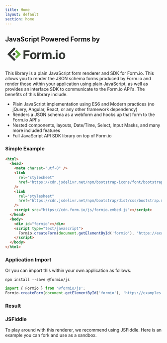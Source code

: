 ```yaml
---
title: Home
layout: default
section: home
---
```


<div class="p-3 mb-4 bg-light rounded-3 shadow">
  <div class="p-2 bg-light rounded-3">
    <div class="container-fluid py-3">
      <h2 class="align-middle">JavaScript Powered Forms by <a href="https://form.io" target="_blank"><svg width="200px" id="Layer_1" data-name="Layer 1" xmlns="http://www.w3.org/2000/svg" viewBox="0 0 324 115.2"><defs><style>.cls-1{fill:#373a36;}.cls-2{fill:#69b342;}</style></defs><polygon class="cls-1" points="95.53 37.72 127.07 37.72 127.07 45.67 105.07 45.67 105.07 56.68 125.68 56.68 125.68 64.64 105.07 64.64 105.07 82.62 95.53 82.62 95.53 37.72"/><path class="cls-1" d="M139.14,65.76c0,6.49,2.81,10.34,7.34,10.34s7.15-3.85,7.15-10.28c0-7-2.6-10.39-7.29-10.39-4.35,0-7.2,3.21-7.2,10.33m24-.06c0,10.2-6.14,17.7-16.89,17.7-10.52,0-16.67-7.46-16.67-17.52,0-10.4,6.34-17.75,17.11-17.75,10,0,16.45,7,16.45,17.57"/><path class="cls-1" d="M167,58.06c0-3.35,0-6.33-.07-9.15h9.22c.12.75.24,4.1.24,5.92,1.5-3.85,5.12-6.67,10.89-6.7V57c-6.82-.18-10.89,1.64-10.89,10.88v14.7H167Z"/><path class="cls-1" d="M192.81,57.6c0-2.92,0-5.8-.06-8.69h9c.12.82.31,2.7.36,4a10.6,10.6,0,0,1,9.43-4.8c4.88,0,7.56,2.51,8.76,5.13,2-2.76,4.91-5.13,10.45-5.13,5.92,0,10.76,3.61,10.76,12.38V82.62h-9.17v-21c0-3-1.11-6-4.95-6-4,0-5.56,2.56-5.56,7.73V82.62H212.6V62c0-3.49-.87-6.31-4.88-6.31-3.81,0-5.63,2.33-5.63,8.11V82.62h-9.28Z"/><rect class="cls-1" x="247.55" y="71.18" width="10.09" height="11.44"/><path class="cls-1" d="M263.73,48.91h9.39V82.62h-9.39Zm0-13.83h9.39V43.4h-9.39Z"/><path class="cls-1" d="M289.11,65.76c0,6.49,2.8,10.34,7.33,10.34s7.16-3.85,7.16-10.28c0-7-2.61-10.39-7.29-10.39-4.36,0-7.2,3.21-7.2,10.33m24-.06c0,10.2-6.15,17.7-16.89,17.7-10.53,0-16.67-7.46-16.67-17.52,0-10.4,6.33-17.75,17.11-17.75,10,0,16.45,7,16.45,17.57"/><polygon class="cls-1" points="45.38 65.99 54.91 56.55 46.72 48.42 37.2 57.85 45.38 65.99"/><polygon class="cls-1" points="10.87 57.41 46.43 92.97 54.38 85.01 26.7 57.32 53.92 30.1 46.05 22.23 10.87 57.41"/><polygon class="cls-2" points="59.37 35.48 51.42 43.43 65.73 57.75 51.45 72.03 59.37 80.03 81.63 57.76 81.6 57.73 81.61 57.71 59.37 35.48"/></svg></a></h2>
      <p class="px-3 fs-4">This library is a plain JavaScript form renderer and SDK for Form.io. This allows you to render the JSON schema forms produced by Form.io and render those within your application using plain JavaScript, as well as provides an interface SDK to communicate to the Form.io API's. The benefits of this library include.</p>
      <p class="px-3 fs-4">
        <ul>
          <li>Plain JavaScript implementation using ES6 and Modern practices (no jQuery, Angular, React, or any other framework dependency)</li>
          <li>Renders a JSON schema as a webform and hooks up that form to the Form.io API's</li>
          <li>Nested components, layouts, Date/Time, Select, Input Masks, and many more included features</li>
          <li>Full JavaScript API SDK library on top of Form.io</li>
        </ul>
      </p>
    </div>
  </div>
</div>

### Simple Example

```html
<html>
  <head>
    <meta charset="utf-8" />
    <link
      rel="stylesheet"
      href="https://cdn.jsdelivr.net/npm/bootstrap-icons/font/bootstrap-icons.css"
    />
    <link
      rel="stylesheet"
      href="https://cdn.jsdelivr.net/npm/bootstrap/dist/css/bootstrap.min.css"
    />
    <script src="https://cdn.form.io/js/formio.embed.js"></script>
  </head>
  <body>
    <div id="formio"></div>
    <script type="text/javascript">
      Formio.createForm(document.getElementById('formio'), 'https://examples.form.io/example');
    </script>
  </body>
</html>
```

### Application Import

Or you can import this within your own application as follows.

```
npm install --save @formio/js
```

```js
import { Formio } from '@formio/js';
Formio.createForm(document.getElementById('formio'), 'https://examples.form.io/example');
```

### Result

<div class="card card-body mb-4">
<div id="formio"></div>
<script type="text/javascript">
  window.onload = function() {
    Formio.createForm(document.getElementById('formio'), 'https://examples.form.io/example');
  };
</script>
</div>

### JSFiddle

To play around with this renderer, we recommend using JSFiddle. Here is an example you can fork and use as a sandbox.

<script async src="//jsfiddle.net/travistidwell/z63jvwkp/embed/"></script>
